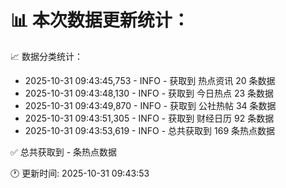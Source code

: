 📊 本次数据更新统计：
==========================

📈 数据分类统计：
- 2025-10-31 09:43:45,753 - INFO - 获取到 热点资讯 20 条数据
- 2025-10-31 09:43:48,130 - INFO - 获取到 今日热点 23 条数据
- 2025-10-31 09:43:49,870 - INFO - 获取到 公社热帖 34 条数据
- 2025-10-31 09:43:51,305 - INFO - 获取到 财经日历 92 条数据
- 2025-10-31 09:43:53,619 - INFO - 总共获取到 169 条热点数据

✅ 总共获取到 - 条热点数据

🕐 更新时间: 2025-10-31 09:43:53
